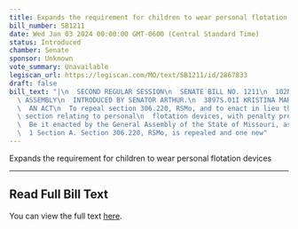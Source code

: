 ```yaml
---
title: Expands the requirement for children to wear personal flotation devices
bill_number: SB1211
date: Wed Jan 03 2024 00:00:00 GMT-0600 (Central Standard Time)
status: Introduced
chamber: Senate
sponsor: Unknown
vote_summary: Unavailable
legiscan_url: https://legiscan.com/MO/text/SB1211/id/2867833
draft: false
bill_text: "|\n  SECOND REGULAR SESSION\n  SENATE BILL NO. 1211\n  102ND GENERA L\
  \ ASSEMBLY\n  INTRODUCED BY SENATOR ARTHUR.\n  3897S.01I KRISTINA MARTIN, Secretary\n\
  \  AN ACT\n  To repeal section 306.220, RSMo, and to enact in lieu thereof one new\
  \ section relating to personal\n  flotation devices, with penalty provisions.\n\
  \  Be it enacted by the General Assembly of the State of Missouri, as follows:\n\
  \  1 Section A. Section 306.220, RSMo, is repealed and one new"
---
```

Expands the requirement for children to wear personal flotation devices

---

## Read Full Bill Text

You can view the full text [here](https://legiscan.com/MO/text/SB1211/id/2867833).
